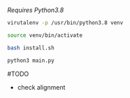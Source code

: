 *Requires Python3.8*
```bash
virutalenv -p /usr/bin/python3.8 venv
```
```bash
source venv/bin/activate
```
```bash
bash install.sh
```
```bash
python3 main.py
```
#TODO
- check alignment
